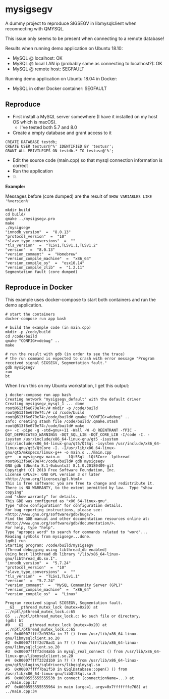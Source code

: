 # mysigsegv
A dummy project to reproduce SIGSEGV in libmysqlclient when reconnecting with QMYSQL.

This issue only seems to be present when connecting to a remote database!

Results when running demo application on Ubuntu 18.10:

* MySQL @ localhost: OK
* MySQL @ local LAN ip (probably same as connecting to localhost?): OK
* MySQL @ remote host: SEGFAULT

Running demo application on Ubuntu 18.04 in Docker:
* MySQL in other Docker container: SEGFAULT

## Reproduce

* First install a MySQL server somewhere (I have it installed on my host OS which is macOS).
  * I've tested both 5.7 and 8.0
* Create a empty database and grant access to it
```
CREATE DATABASE testdb;
CREATE USER testusr@'%' IDENTIFIED BY 'testusr';
GRANT ALL PRIVILEGES ON testdb.* TO testusr@'%';
```
* Edit the source code (main.cpp) so that mysql connection information is correct
* Run the application
* 💥

**Example:**

Messages before (core dumped) are the result of `SHOW VARIABLES LIKE '%version%'`

```
mkdir build
cd build/
qmake ../mysigsegv.pro
make
./mysigsegv
"innodb_version"  =  "8.0.13"
"protocol_version"  =  "10"
"slave_type_conversions"  =  ""
"tls_version"  =  "TLSv1,TLSv1.1,TLSv1.2"
"version"  =  "8.0.13"
"version_comment"  =  "Homebrew"
"version_compile_machine"  =  "x86_64"
"version_compile_os"  =  "osx10.14"
"version_compile_zlib"  =  "1.2.11"
Segmentation fault (core dumped)
```

## Reproduce in Docker

This example uses docker-compose to start both containers and run the demo application.

```
# start the containers
docker-compose run app bash

# build the example code (in main.cpp)
mkdir -p /code/build
cd /code/build
qmake "CONFIG+=debug" ..
make

# run the result with gdb (in order to see the trace)
# the run command is expected to crash with error message "Program received signal SIGSEGV, Segmentation fault."
gdb mysigsegv
run
bt
```

When I run this on my Ubuntu workstation, I get this output:

```
❯ docker-compose run app bash
Creating network "mysigsegv_default" with the default driver
Creating mysigsegv_mysql_1 ... done
root@613f6e670e74:/# mkdir -p /code/build
root@613f6e670e74:/# cd /code/build
root@613f6e670e74:/code/build# qmake "CONFIG+=debug" ..
Info: creating stash file /code/build/.qmake.stash
root@613f6e670e74:/code/build# make
g++ -c -pipe -g -std=gnu++11 -Wall -W -D_REENTRANT -fPIC -DQT_DEPRECATED_WARNINGS -DQT_SQL_LIB -DQT_CORE_LIB -I/code -I. -isystem /usr/include/x86_64-linux-gnu/qt5 -isystem /usr/include/x86_64-linux-gnu/qt5/QtSql -isystem /usr/include/x86_64-linux-gnu/qt5/QtCore -I. -I/usr/lib/x86_64-linux-gnu/qt5/mkspecs/linux-g++ -o main.o ../main.cpp
g++  -o mysigsegv main.o   -lQt5Sql -lQt5Core -lpthread
root@613f6e670e74:/code/build# gdb mysigsegv
GNU gdb (Ubuntu 8.1-0ubuntu3) 8.1.0.20180409-git
Copyright (C) 2018 Free Software Foundation, Inc.
License GPLv3+: GNU GPL version 3 or later <http://gnu.org/licenses/gpl.html>
This is free software: you are free to change and redistribute it.
There is NO WARRANTY, to the extent permitted by law.  Type "show copying"
and "show warranty" for details.
This GDB was configured as "x86_64-linux-gnu".
Type "show configuration" for configuration details.
For bug reporting instructions, please see:
<http://www.gnu.org/software/gdb/bugs/>.
Find the GDB manual and other documentation resources online at:
<http://www.gnu.org/software/gdb/documentation/>.
For help, type "help".
Type "apropos word" to search for commands related to "word"...
Reading symbols from mysigsegv...done.
(gdb) run
Starting program: /code/build/mysigsegv
[Thread debugging using libthread_db enabled]
Using host libthread_db library "/lib/x86_64-linux-gnu/libthread_db.so.1".
"innodb_version"  =  "5.7.24"
"protocol_version"  =  "10"
"slave_type_conversions"  =  ""
"tls_version"  =  "TLSv1,TLSv1.1"
"version"  =  "5.7.24"
"version_comment"  =  "MySQL Community Server (GPL)"
"version_compile_machine"  =  "x86_64"
"version_compile_os"  =  "Linux"

Program received signal SIGSEGV, Segmentation fault.
__GI___pthread_mutex_lock (mutex=0x20) at ../nptl/pthread_mutex_lock.c:65
65	../nptl/pthread_mutex_lock.c: No such file or directory.
(gdb) bt
#0  __GI___pthread_mutex_lock (mutex=0x20) at ../nptl/pthread_mutex_lock.c:65
#1  0x00007ffff2d9926a in ?? () from /usr/lib/x86_64-linux-gnu/libmysqlclient.so.20
#2  0x00007ffff2d70ad1 in ?? () from /usr/lib/x86_64-linux-gnu/libmysqlclient.so.20
#3  0x00007ffff2d44abb in mysql_real_connect () from /usr/lib/x86_64-linux-gnu/libmysqlclient.so.20
#4  0x00007ffff332d1b9 in ?? () from /usr/lib/x86_64-linux-gnu/qt5/plugins/sqldrivers/libqsqlmysql.so
#5  0x00007ffff7ba1f50 in QSqlDatabase::open() () from /usr/lib/x86_64-linux-gnu/libQt5Sql.so.5
#6  0x000055555555553b in connect (connectionName=...) at ../main.cpp:17
#7  0x0000555555555964 in main (argc=1, argv=0x7fffffffe768) at ../main.cpp:34

```
